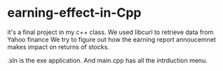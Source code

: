 # earning-effect-in-Cpp
it's a final project in my c++ class.
We used libcurl to retrieve data from Yahoo finance
We try to figure out how the earning report annoucemnet makes impact on returns of stocks.

.sln is the exe application.
And main.cpp has all the intrduction menu.
